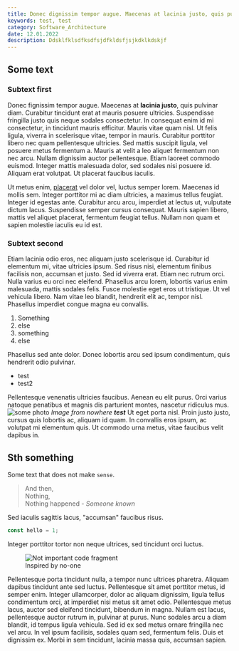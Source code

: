 ```yaml
---
title: Donec dignissim tempor augue. Maecenas at lacinia justo, quis pulvinar diam.
keywords: test, test
category: Software_Architecture
date: 12.01.2022
description: Ddsklfklsdfksdfsjdfkldsfjsjkdklkdskjf
---
```


## Some text

### Subtext first

Donec fignissim tempor augue. Maecenas at **lacinia justo**, quis pulvinar diam. Curabitur tincidunt erat at mauris posuere ultricies. Suspendisse fringilla justo quis neque sodales consectetur. In consequat enim id mi consectetur, in tincidunt mauris efficitur. Mauris vitae quam nisl. Ut felis ligula, viverra in scelerisque vitae, tempor in mauris. Curabitur porttitor libero nec quam pellentesque ultricies. Sed mattis suscipit ligula, vel posuere metus fermentum a. Mauris at velit a leo aliquet fermentum non nec arcu. Nullam dignissim auctor pellentesque. Etiam laoreet commodo euismod. Integer mattis malesuada dolor, sed sodales nisi posuere id. Aliquam erat volutpat. Ut placerat faucibus iaculis.

Ut metus enim, [placerat](/blog/sth) vel dolor vel, luctus semper lorem. Maecenas id mollis sem. Integer porttitor mi ac diam ultricies, a maximus tellus feugiat. Integer id egestas ante. Curabitur arcu arcu, imperdiet at lectus ut, vulputate dictum lacus. Suspendisse semper cursus consequat. Mauris sapien libero, mattis vel aliquet placerat, fermentum feugiat tellus. Nullam non quam et sapien molestie iaculis eu id est.

### Subtext second

Etiam lacinia odio eros, nec aliquam justo scelerisque id. Curabitur id elementum mi, vitae ultricies ipsum. Sed risus nisi, elementum finibus facilisis non, accumsan et justo. Sed id viverra erat. Etiam nec rutrum orci. Nulla varius eu orci nec eleifend. Phasellus arcu lorem, lobortis varius enim malesuada, mattis sodales felis. Fusce molestie eget eros ut tristique. Ut vel vehicula libero. Nam vitae leo blandit, hendrerit elit ac, tempor nisl. Phasellus imperdiet congue magna eu convallis.
1. Something
2. else
3. something
4. else

Phasellus sed ante dolor. Donec lobortis arcu sed ipsum condimentum, quis hendrerit odio pulvinar. 
- test
- test2 

Pellentesque venenatis ultricies faucibus. Aenean eu elit purus. Orci varius natoque penatibus et magnis dis parturient montes, nascetur ridiculus mus. 
![some photo](/images/img.png)
*Image from nowhere*
***test***
Ut eget porta nisl. Proin justo justo, cursus quis lobortis ac, aliquam id quam. In convallis eros ipsum, ac volutpat mi elementum quis. Ut commodo urna metus, vitae faucibus velit dapibus in.

## Sth something

Some text that does not make `sense`.

> And then,  
Nothing,  
Nothing happened - *Someone known*

Sed iaculis sagittis lacus, "accumsan" faucibus risus. 
```js
const hello = 1;
```

Integer porttitor tortor non neque ultrices, sed tincidunt orci luctus. 

<figure>
    <img src="/images/img.png" alt="Not important code fragment"/>
    <figcaption>Inspired by no-one</figcaption>
</figure>

Pellentesque porta tincidunt nulla, a tempor nunc ultrices pharetra. Aliquam dapibus tincidunt ante sed luctus. Pellentesque sit amet porttitor metus, id semper enim. Integer ullamcorper, dolor ac aliquam dignissim, ligula tellus condimentum orci, at imperdiet nisi metus sit amet odio. Pellentesque metus lacus, auctor sed eleifend tincidunt, bibendum in magna. Nullam est lacus, pellentesque auctor rutrum in, pulvinar at purus. Nunc sodales arcu a diam blandit, id tempus ligula vehicula. Sed id ex sed metus ornare fringilla nec vel arcu. In vel ipsum facilisis, sodales quam sed, fermentum felis. Duis et dignissim ex. Morbi in sem tincidunt, lacinia massa quis, accumsan sapien.
